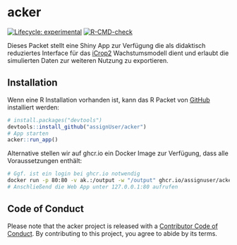 
<!-- README.md is generated from README.Rmd. Please edit that file -->

# acker

<!-- badges: start -->

[![Lifecycle:
experimental](https://img.shields.io/badge/lifecycle-experimental-orange.svg)](https://lifecycle.r-lib.org/articles/stages.html#experimental)
[![R-CMD-check](https://github.com/assignUser/acker/actions/workflows/R-CMD-check.yaml/badge.svg)](https://github.com/assignUser/acker/actions/workflows/R-CMD-check.yaml)
<!-- badges: end -->

Dieses Packet stellt eine Shiny App zur Verfügung die als didaktisch
reduziertes Interface für das
[iCrop2](https://github.com/assignUser/icrop2r) Wachstumsmodell dient
und erlaubt die simulierten Daten zur weiteren Nutzung zu exportieren.

## Installation

Wenn eine R Installation vorhanden ist, kann das R Packet von
[GitHub](https://github.com/) installiert werden:

``` r
# install.packages("devtools")
devtools::install_github("assignUser/acker")
# App starten
acker::run_app()
```

Alternative stellen wir auf ghcr.io ein Docker Image zur Verfügung, dass
alle Voraussetzungen enthält:

``` bash
# Ggf. ist ein login bei ghcr.io notwendig
docker run -p 80:80 -v ak.:/output -w "/output" ghcr.io/assignuser/acker:latest
# Anschließend die Web App unter 127.0.0.1:80 aufrufen
```

## Code of Conduct

Please note that the acker project is released with a [Contributor Code
of
Conduct](https://contributor-covenant.org/version/2/1/CODE_OF_CONDUCT.html).
By contributing to this project, you agree to abide by its terms.
